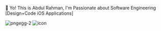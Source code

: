 👋   Yo! This is Abdul Rahman, I'm Passionate about Software Engineering [Design+Code iOS Applications]

![pngegg-2](https://user-images.githubusercontent.com/85195589/127753875-cf543e80-5751-4fc0-a6a1-60303091dc45.png)           ![icon](https://user-images.githubusercontent.com/85195589/127753929-450b84cb-9121-4ab0-a2ed-46556411672f.png)

